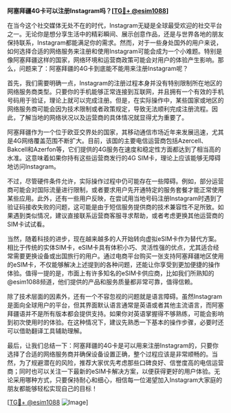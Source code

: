 **阿塞拜疆4G卡可以注册Instagram吗？[[TG💪+ @esim1088](https://t.me/s/esim1088)]**

在当今这个社交媒体无处不在的时代，Instagram无疑是全球最受欢迎的社交平台之一。无论你是想分享生活中的精彩瞬间、展示创意作品，还是与世界各地的朋友保持联系，Instagram都能满足你的需求。然而，对于一些身处国外的用户来说，如何选择合适的网络服务来注册和使用Instagram可能会成为一个小难题。特别是像阿塞拜疆这样的国家，网络环境和运营商政策可能会对用户的体验产生影响。那么，问题来了：阿塞拜疆的4G卡到底能不能用来注册Instagram呢？

首先，我们需要明确一点，Instagram的注册过程本身并没有特别限制所在地区的网络服务商类型。只要你的手机能够正常连接到互联网，并且拥有一个有效的手机号码用于验证，理论上就可以完成注册。但是，在实际操作中，某些国家或地区的网络服务商可能会因为技术限制或者政策规定，导致无法顺利完成注册流程。因此，了解当地的网络状况以及运营商的具体情况就显得尤为重要了。

阿塞拜疆作为一个位于欧亚交界处的国家，其移动通信市场近年来发展迅速，尤其是4G网络覆盖范围不断扩大。目前，该国的主要电信运营商包括Azercell、Bakcell和Azerfon等，它们提供的4G服务在速度和稳定性方面都达到了相当高的水准。这意味着如果你持有这些运营商发行的4G SIM卡，理论上应该能够无障碍地访问Instagram。

不过，尽管硬件条件允许，实际操作过程中仍可能存在一些障碍。例如，部分运营商可能会对国际流量进行限制，或者要求用户先开通特定的服务套餐才能正常使用某些应用。此外，还有一些用户反映，在尝试用当地号码注册Instagram时遇到了验证码接收失败的问题，这可能是由于短信服务提供商的技术兼容性不足所致。如果遇到类似情况，建议直接联系运营商客服寻求帮助，或者考虑更换其他运营商的SIM卡试试看。

当然，随着科技的进步，现在越来越多的人开始转向虚拟eSIM卡作为替代方案。相比于传统的实体SIM卡，eSIM卡具有体积小巧、灵活性强的优点，尤其适合经常需要更换设备或出国旅行的用户。通过电商平台购买一张支持阿塞拜疆地区使用的eSIM卡，不仅能够解决上述提到的各种问题，还能让你享受到更加便捷的操作体验。值得一提的是，市面上有许多知名的eSIM卡供应商，比如我们所熟知的@esim1088频道，他们提供的产品和服务质量都非常可靠，值得信赖。

除了技术层面的因素外，还有一个不容忽视的问题就是语言障碍。虽然Instagram是面向全球用户的平台，但其界面默认语言通常是英语或者其他主流语言，而阿塞拜疆语并不是所有版本都会提供支持。如果你对英语掌握得不够熟练，可能会影响到初次使用时的体验。在这种情况下，建议先熟悉一下基本的操作步骤，必要时还可以借助翻译工具辅助理解。

最后，让我们总结一下：阿塞拜疆的4G卡是可以用来注册Instagram的，只要你选择了合适的网络服务商并确保设备设置正确，整个过程应该是非常顺畅的。当然，为了规避潜在的风险，推荐大家优先考虑那些口碑良好、信誉度高的电信运营商；同时也可以关注一下最新的eSIM卡解决方案，以便获得更好的用户体验。无论采用哪种方式，只要保持耐心和细心，相信每一位渴望加入Instagram大家庭的朋友都能够轻松实现自己的目标！

[[TG💪+ @esim1088](https://t.me/s/esim1088) ![Image](https://i.postimg.cc/4NQfJmqS/Snipaste-2025-05-13-00-14-12.png)]